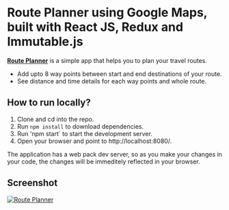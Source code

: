 # Route Planner using Google Maps, built with React JS, Redux and Immutable.js

**[Route Planner](http://veerasundar.com/route-planner)** is a simple app that helps you to plan your travel routes.

* Add upto 8 way points between start and end destinations of your route.
* See distance and time details for each way points and whole route.

## How to run locally?

1. Clone and cd into the repo.
2. Run `npm install` to download dependencies.
3. Run 'npm start` to start the development server.
4. Open your browser and point to http://localhost:8080/.

The application has a web pack dev server, so as you make your changes in your code, the changes will be immeditely reflected in your browser.

## Screenshot

[![Route Planner](http://veerasundar.com/route-planner/route-planner-screenshot.png)](http://veerasundar.com/route-planner)

